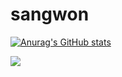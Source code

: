# sangwon

[![Anurag's GitHub stats](https://github-readme-stats.vercel.app/api?username=ksone02)](https://github.com/anuraghazra/github-readme-stats)

<a href="https://www.instagram.com/ksone02/"><img src="https://img.shields.io/badge/Instagram-11B48A?style=flat-square&logo=instagram&logoColor=white&link=https://www.instagram.com/ksone02"/></a>
